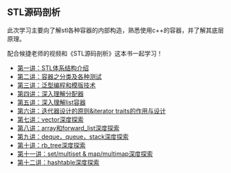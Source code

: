 ## STL源码剖析

此次学习主要向了解stl各种容器的内部构造，熟悉使用c++的容器，并了解其底层原理。

配合候捷老师的视频和《STL源码剖析》这本书一起学习！

* [第一讲：STL体系结构介绍](https://github.com/caixiongjiang/STL_sourcecode/tree/master/1.%E7%AC%AC%E4%B8%80%E8%AE%B2)
* [第二讲：容器之分类及各种测试](https://github.com/caixiongjiang/STL_sourcecode/tree/master/2.%E7%AC%AC%E4%BA%8C%E8%AE%B2)
* [第三讲：泛型编程和模版技术](https://github.com/caixiongjiang/STL_sourcecode/tree/master/3.%E7%AC%AC%E4%B8%89%E8%AE%B2)
* [第四讲：深入理解分配器](https://github.com/caixiongjiang/STL_sourcecode/tree/master/4.%E7%AC%AC%E5%9B%9B%E8%AE%B2)
* [第五讲：深入理解list容器](https://github.com/caixiongjiang/STL_sourcecode/tree/master/5.%E7%AC%AC%E4%BA%94%E8%AE%B2)
* [第六讲：迭代器设计的原则&iterator traits的作用与设计](https://github.com/caixiongjiang/STL_sourcecode/tree/master/6.%E7%AC%AC%E5%85%AD%E8%AE%B2)
* [第七讲：vector深度探索](https://github.com/caixiongjiang/STL_sourcecode/tree/master/7.%E7%AC%AC%E4%B8%83%E8%AE%B2)
* [第八讲：array和forward_list深度探索](https://github.com/caixiongjiang/STL_sourcecode/tree/master/8.%E7%AC%AC%E5%85%AB%E8%AE%B2)
* [第九讲：deque，queue，stack深度探索](https://github.com/caixiongjiang/STL_sourcecode/tree/master/9.%E7%AC%AC%E4%B9%9D%E8%AE%B2)
* [第十讲：rb_tree深度探索](https://github.com/caixiongjiang/STL_sourcecode/tree/master/10.%E7%AC%AC%E5%8D%81%E8%AE%B2)
* [第十一讲：set/multiset & map/multimap深度探索](https://github.com/caixiongjiang/STL_sourcecode/tree/master/11.%E7%AC%AC%E5%8D%81%E4%B8%80%E8%AE%B2)
* [第十二讲：hashtable深度探索](https://github.com/caixiongjiang/STL_sourcecode/tree/master/12.%E7%AC%AC%E5%8D%81%E4%BA%8C%E8%AE%B2)